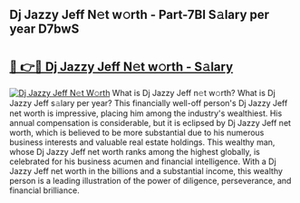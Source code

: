 ## Dj Jazzy Jeff N𝚎t w𝚘rth - Part-7Bl S𝚊lary per year D7bwS

# <h2><a href="http://gc358ug.nevu.top/?p=Dj+Jazzy+Jeff">🔗 👉🔴 Dj Jazzy Jeff N𝚎t w𝚘rth - S𝚊lary</a></h2>

[![Dj Jazzy Jeff N𝚎t W𝚘rth](https://i.imgur.com/Oavwk0R.jpeg)](http://gc358ug.nevu.top/?p=Dj+Jazzy+Jeff)
What is Dj Jazzy Jeff n𝚎t w𝚘rth? What is Dj Jazzy Jeff s𝚊lary per year?
This financially well-off person's Dj Jazzy Jeff net worth is impressive, placing him among the industry's wealthiest. His annual compensation is considerable, but it is eclipsed by Dj Jazzy Jeff net worth, which is believed to be more substantial due to his numerous business interests and valuable real estate holdings. This wealthy man, whose Dj Jazzy Jeff net worth ranks among the highest globally, is celebrated for his business acumen and financial intelligence. With a Dj Jazzy Jeff net worth in the billions and a substantial income, this wealthy person is a leading illustration of the power of diligence, perseverance, and financial brilliance.
